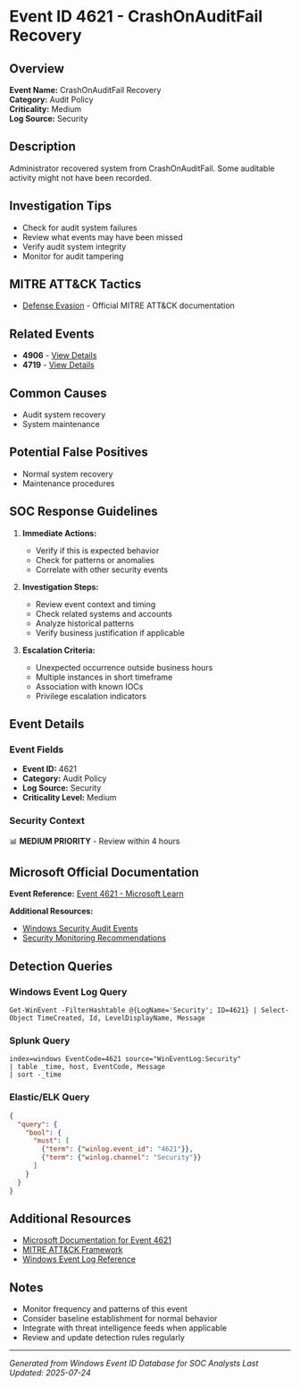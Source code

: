 # Event ID 4621 - CrashOnAuditFail Recovery

## Overview
**Event Name:** CrashOnAuditFail Recovery  
**Category:** Audit Policy  
**Criticality:** Medium  
**Log Source:** Security  

## Description
Administrator recovered system from CrashOnAuditFail. Some auditable activity might not have been recorded.

## Investigation Tips
- Check for audit system failures
- Review what events may have been missed
- Verify audit system integrity
- Monitor for audit tampering

## MITRE ATT&CK Tactics
- [Defense Evasion](https://attack.mitre.org/tactics/TA0005/) - Official MITRE ATT&CK documentation

## Related Events
- **4906** - [View Details](4906.md)
- **4719** - [View Details](4719.md)

## Common Causes
- Audit system recovery
- System maintenance

## Potential False Positives
- Normal system recovery
- Maintenance procedures

## SOC Response Guidelines
1. **Immediate Actions:**
   - Verify if this is expected behavior
   - Check for patterns or anomalies
   - Correlate with other security events

2. **Investigation Steps:**
   - Review event context and timing
   - Check related systems and accounts
   - Analyze historical patterns
   - Verify business justification if applicable

3. **Escalation Criteria:**
   - Unexpected occurrence outside business hours
   - Multiple instances in short timeframe
   - Association with known IOCs
   - Privilege escalation indicators

## Event Details

### Event Fields
- **Event ID:** 4621
- **Category:** Audit Policy
- **Log Source:** Security
- **Criticality Level:** Medium

### Security Context
📊 **MEDIUM PRIORITY** - Review within 4 hours

## Microsoft Official Documentation
**Event Reference:** [Event 4621 - Microsoft Learn](https://learn.microsoft.com/en-us/previous-versions/windows/it-pro/windows-10/security/threat-protection/auditing/event-4621)

**Additional Resources:**
- [Windows Security Audit Events](https://learn.microsoft.com/en-us/windows/security/threat-protection/auditing/audit-events)
- [Security Monitoring Recommendations](https://learn.microsoft.com/en-us/windows-server/identity/ad-ds/plan/appendix-l--events-to-monitor)

## Detection Queries

### Windows Event Log Query
```
Get-WinEvent -FilterHashtable @{LogName='Security'; ID=4621} | Select-Object TimeCreated, Id, LevelDisplayName, Message
```

### Splunk Query
```spl
index=windows EventCode=4621 source="WinEventLog:Security"
| table _time, host, EventCode, Message
| sort -_time
```

### Elastic/ELK Query
```json
{
  "query": {
    "bool": {
      "must": [
        {"term": {"winlog.event_id": "4621"}},
        {"term": {"winlog.channel": "Security"}}
      ]
    }
  }
}
```

## Additional Resources
- [Microsoft Documentation for Event 4621](https://docs.microsoft.com/en-us/windows/security/threat-protection/auditing/event-4621)
- [MITRE ATT&CK Framework](https://attack.mitre.org/)
- [Windows Event Log Reference](https://docs.microsoft.com/en-us/windows/win32/eventlog/event-logging)

## Notes
- Monitor frequency and patterns of this event
- Consider baseline establishment for normal behavior
- Integrate with threat intelligence feeds when applicable
- Review and update detection rules regularly

---
*Generated from Windows Event ID Database for SOC Analysts*
*Last Updated: 2025-07-24*